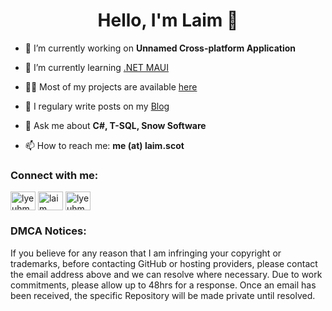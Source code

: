 <h1 align="center">Hello, I'm Laim 🧸</h1>

- 🔭 I’m currently working on **Unnamed Cross-platform Application**

- 🌱 I’m currently learning [.NET MAUI](https://learn.microsoft.com/en-us/dotnet/maui/what-is-maui?view=net-maui-6.0)

- 👨‍💻 Most of my projects are available [here](https://laim.scot/projects)

- 📝 I regulary write posts on my [Blog](https://laim.scot/blog)

- 💬 Ask me about **C#, T-SQL, Snow Software**

- 📫 How to reach me: **me (at) laim.scot**

<h3 align="left">Connect with me:</h3>
<p align="left">
<a href="https://twitter.com/lyeuhm" target="blank"><img align="center" src="https://cdn.jsdelivr.net/npm/simple-icons@3.0.1/icons/twitter.svg" alt="lyeuhm" height="30" width="40" /></a>
<a href="https://linkedin.com/in/laim" target="blank"><img align="center" src="https://cdn.jsdelivr.net/npm/simple-icons@3.0.1/icons/linkedin.svg" alt="laim" height="30" width="40" /></a>
<a href="https://instagram.com/lyeuhm" target="blank"><img align="center" src="https://cdn.jsdelivr.net/npm/simple-icons@3.0.1/icons/instagram.svg" alt="lyeuhm" height="30" width="40" /></a>
</p>

<h3 align="left">DMCA Notices:</h3>
<p align="left">If you believe for any reason that I am infringing your copyright or trademarks, before contacting GitHub or hosting providers, please contact the email address above and we can resolve where necessary.  Due to work commitments, please allow up to 48hrs for a response.  Once an email has been received, the specific Repository will be made private until resolved.</p>
